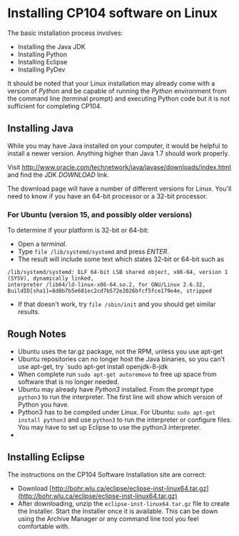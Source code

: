 # Installing CP104 software on Linux

The basic installation process involves:
* Installing the Java JDK
* Installing Python
* Installing Eclipse
* Installing PyDev

It should be noted that your Linux installation may already come with a version of *Python* and be capable of running the *Python* environment from the command line (terminal prompt) and executing Python code but it is not sufficient for completing CP104.

## Installing Java
While you may have Java installed on your computer, it would be helpful to install a newer version. Anything higher than Java 1.7 should work properly.

Visit http://www.oracle.com/technetwork/java/javase/downloads/index.html and find the JDK *DOWNLOAD* link.

The download page will have a number of different versions for Linux. You'll need to know if you have an 64-bit processor or a 32-bit processor.

### For Ubuntu (version 15, and possibly older versions)
To determine if your platform is 32-bit or 64-bit:
* Open a *terminal*.
* Type `file /lib/systemd/systemd` and press *ENTER*.
* The result will include some text which states 32-bit or 64-bit such as

```
/lib/systemd/systemd: ELF 64-bit LSB shared object, x86-64, version 1 (SYSV), dynamically linked, 
interpreter /lib64/ld-linux-x86-64.so.2, for GNU/Linux 2.6.32, 
BuildID[sha1]=8d8b7b5e681ec2cd7b572e2026bfcf5fce179e4e, stripped
```
   * If that doesn't work, try `file /sbin/init` and you should get similar results.


## Rough Notes
* Ubuntu uses the tar.gz package, not the RPM, unless you use apt-get
* Ubuntu repositories can no longer host the Java binaries, so you can't use apt-get, try `sudo apt-get install openjdk-8-jdk
* When complete run `sudo apt-get autoremove` to free up space from software that is no longer needed.
* Ubuntu may already have *Python3* installed. From the prompt type `python3` to run the interpreter. The first line will show which version of Python you have.
* Python3 has to be compiled under Linux. For Ubuntu: `sudo apt-get install python3` and use `python3` to run the interpreter or configure files. You may have to set up Eclipse to use the python3 interpreter.
* 

## Installing Eclipse
The instructions on the CP104 Software Installation site are correct:
* Download [http://bohr.wlu.ca/eclipse/eclipse-inst-linux64.tar.gz](http://bohr.wlu.ca/eclipse/eclipse-inst-linux64.tar.gz)
* After downloading, unzip the `eclipse-inst-linux64.tar.gz` file to create the Installer. Start the Installer once it is available. This can be down using the Archive Manager or any command line tool you feel comfortable with.
